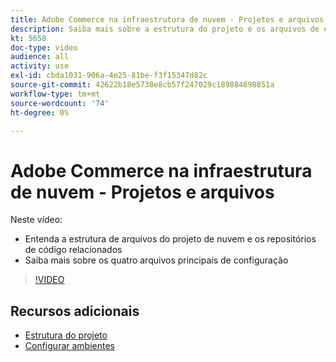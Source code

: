```yaml
---
title: Adobe Commerce na infraestrutura de nuvem - Projetos e arquivos
description: Saiba mais sobre a estrutura do projeto e os arquivos de email. Entenda a estrutura de arquivos do projeto do Cloud e todos os repositórios necessários.
kt: 5658
doc-type: video
audience: all
activity: use
exl-id: cbda1031-906a-4e25-81be-f3f15347d82c
source-git-commit: 42622b18e5738e8cb57f247029c189884698851a
workflow-type: tm+mt
source-wordcount: '74'
ht-degree: 0%

---
```


# Adobe Commerce na infraestrutura de nuvem - Projetos e arquivos

Neste vídeo:

- Entenda a estrutura de arquivos do projeto de nuvem e os repositórios de código relacionados
- Saiba mais sobre os quatro arquivos principais de configuração

>[!VIDEO](https://video.tv.adobe.com/v/35694?quality=12&learn=on)

## Recursos adicionais

- [Estrutura do projeto](https://devdocs.magento.com/cloud/project/project-start.html)
- [Configurar ambientes](https://devdocs.magento.com/cloud/env/environments.html)
